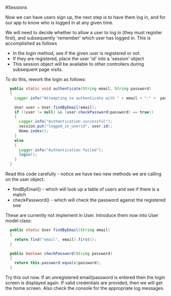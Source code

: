 #Sessions

Now we can have users sign up, the next step is to have them log in, and for our app to know who is logged in at any given time.

We will need to decide whether to allow a user to log in (they must register first), and subsequently 'remember' which user has logged in. This is accomplished as follows

- In the login method, see if the given user is registered or not.
- If they are registered, place the user 'id' into a 'session' object
- This session object will be available to other controllers during subsequent page visits.

To do this, rework the login as follows:

~~~java
  public static void authenticate(String email, String password)
  {
    Logger.info("Attempting to authenticate with " + email + ":" +  password);

    User user = User.findByEmail(email);
    if ((user != null) && (user.checkPassword(password) == true))
    {
      Logger.info("Authentication successful");
      session.put("logged_in_userid", user.id);
      Home.index();
    }
    else
    {
      Logger.info("Authentication failed");
      login();  
    }
  }
~~~

Read this code carefully - notice we have two new methods we are calling on the user object:

- findByEmail() - which will look up a table of users and see if there is a match
- checkPassword() - which will check the password against the registered one

These are currently not implement in User. Introduce them now into User model class:

~~~java
  public static User findByEmail(String email)
  {
    return find("email", email).first();
  }

  public boolean checkPassword(String password)
  {
    return this.password.equals(password);
  }
~~~

Try this out now. If an unregistered email/password is entered then the login screen is displayed again. If valid credentials are provided, then we will get the home screen. Also check the console for the appropriate log messages.
